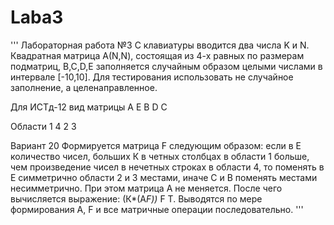 # Laba3
''' Лабораторная работа №3
С клавиатуры вводится два числа K и N. Квадратная матрица А(N,N), состоящая из 4-х равных по размерам подматриц,
B,C,D,E заполняется случайным образом целыми числами в интервале [-10,10]. Для тестирования использовать не случайное заполнение,
а целенаправленное.

Для ИСТд-12 вид матрицы А
Е	В
D	С

Области
    1
  4   2
    3

Вариант 20
Формируется матрица F следующим образом: если в Е количество чисел, больших К в четных столбцах в области 1 больше,
чем произведение чисел в нечетных строках в области 4, то поменять в Е симметрично области 2 и 3 местами,
иначе С и В поменять местами несимметрично. При этом матрица А не меняется.
После чего вычисляется выражение: (К*(A*F))* F T. Выводятся по мере формирования А, F и все матричные операции последовательно.
'''
